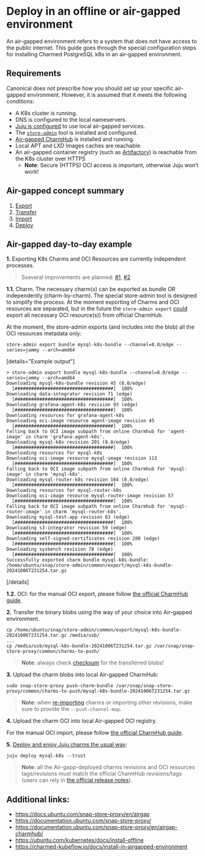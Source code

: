 # Deploy in an offline or air-gapped environment

An air-gapped environment refers to a system that does not have access to the public internet.
This guide goes through the special configuration steps for installing Charmed PostgreSQL k8s in an air-gapped environment.

## Requirements

Canonical does not prescribe how you should set up your specific air-gapped environment. However, it is assumed that it meets the following conditions:

* A K8s cluster is running.
* DNS is configured to the local nameservers.
* [Juju is configured](https://documentation.ubuntu.com/snap-store-proxy/en/airgap-charmhub/#configure-juju) to use local air-gapped services.
* The [`store-admin`](https://snapcraft.io/store-admin) tool is installed and configured.
* [Air-gapped CharmHub](https://documentation.ubuntu.com/snap-store-proxy/en/airgap-charmhub/) is installed and running.
* Local APT and LXD Images caches are reachable.
* An air-gapped container registry (such as [Artifactory](https://jfrog.com/artifactory/)) is reachable from the K8s cluster over HTTPS
  *  **Note**: Secure (HTTPS) OCI access is important, otherwise Juju won’t work!

## Air-gapped concept summary

1. [Export](https://documentation.ubuntu.com/snap-store-proxy/en/airgap-charmhub/#export-packages)
2. [Transfer](https://en.wikipedia.org/wiki/Air_gap_(networking))
3. [Import](https://documentation.ubuntu.com/snap-store-proxy/en/airgap-charmhub/#import-packages)
4. [Deploy](/t/9298) 

## Air-gapped day-to-day example

**1.** Exporting K8s Charms and OCI Resources are currently independent processes.
> Sseveral improvements are planned:  [#1](https://warthogs.atlassian.net/browse/PF-5369), [#2](https://warthogs.atlassian.net/browse/PF-5185)

**1.1.** Charm. The necessary charm(s) can be exported as bundle OR independently (charm-by-charm). The special store-admin tool is designed to simplify the process. At the moment exporting of Charms and OCI resources are separated, but in the future the `store-admin export` [could](https://documentation.ubuntu.com/snap-store-proxy/en/airgap-charmhub/#export-charms) export all necessary OCI resource(s)) from official CharmHub.

At the moment, the store-admin exports (and includes into the blob) all the OCI resources metadata only:
```shell
store-admin export bundle mysql-k8s-bundle --channel=8.0/edge --series=jammy --arch=amd64
```

[details="Example output"]

```shell
> store-admin export bundle mysql-k8s-bundle --channel=8.0/edge --series=jammy --arch=amd64
Downloading mysql-k8s-bundle revision 45 (8.0/edge)
  [####################################]  100%
Downloading data-integrator revision 71 (edge)
  [####################################]  100%          
Downloading grafana-agent-k8s revision 93 (edge)
  [####################################]  100%          
Downloading resources for grafana-agent-k8s
Downloading oci-image resource agent-image revision 45
  [####################################]  100%
Falling back to OCI image subpath from online Charmhub for 'agent-image' in charm 'grafana-agent-k8s'.
Downloading mysql-k8s revision 201 (8.0/edge)
  [####################################]  100%          
Downloading resources for mysql-k8s
Downloading oci-image resource mysql-image revision 113
  [####################################]  100%
Falling back to OCI image subpath from online Charmhub for 'mysql-image' in charm 'mysql-k8s'.
Downloading mysql-router-k8s revision 164 (8.0/edge)
  [####################################]  100%          
Downloading resources for mysql-router-k8s
Downloading oci-image resource mysql-router-image revision 57
  [####################################]  100%
Falling back to OCI image subpath from online Charmhub for 'mysql-router-image' in charm 'mysql-router-k8s'.
Downloading mysql-test-app revision 63 (edge)
  [####################################]  100%          
Downloading s3-integrator revision 59 (edge)
  [####################################]  100%          
Downloading self-signed-certificates revision 200 (edge)
  [####################################]  100%          
Downloading sysbench revision 78 (edge)
  [####################################]  100%          
Successfully exported charm bundle mysql-k8s-bundle: /home/ubuntu/snap/store-admin/common/export/mysql-k8s-bundle-20241006T231254.tar.gz

```

[/details]

**1.2.** OCI: for the manual OCI export, please follow [the official CharmHub guide](https://documentation.ubuntu.com/snap-store-proxy/en/airgap-charmhub/#export-oci-images).

**2.** Transfer the binary blobs using the way of your choice into Air-gapped environment.

```shell
cp /home/ubuntu/snap/store-admin/common/export/mysql-k8s-bundle-20241006T231254.tar.gz /media/usb/
...
cp /media/usb/mysql-k8s-bundle-20241006T231254.tar.gz /var/snap/snap-store-proxy/common/charms-to-push/
```
> **Note**: always check [checksum](https://en.wikipedia.org/wiki/Checksum) for the transferred blobs!

**3.** Upload the charm blobs into local Air-gapped CharmHub:
```shell
sudo snap-store-proxy push-charm-bundle /var/snap/snap-store-proxy/common/charms-to-push/mysql-k8s-bundle-20241006T231254.tar.gz
```
> **Note**: when [re-importing](https://documentation.ubuntu.com/snap-store-proxy/en/airgap-charmhub/#import-packages) charms or importing other revisions, make sure to provide the `--push-channel-map`.

**4.** Upload the charm OCI into local Air-gapped OCI registry.

For the manual OCI import, please follow [the official CharmHub guide](https://documentation.ubuntu.com/snap-store-proxy/en/airgap-charmhub/#import-packages).

**5.** [Deploy and enjoy Juju charms the usual way](/t/9298):
```shell
juju deploy mysql-k8s --trust
```
> **Note**: all the Air-gapp-deployed charms revisions and OCI resources tags/revisions must match the official CharmHub revisions/tags (users can rely in [the official release notes](/t/11878)).

## Additional links:

* https://docs.ubuntu.com/snap-store-proxy/en/airgap
* https://documentation.ubuntu.com/snap-store-proxy/
* https://documentation.ubuntu.com/snap-store-proxy/en/airgap-charmhub/
* https://ubuntu.com/kubernetes/docs/install-offline
* https://charmed-kubeflow.io/docs/install-in-airgapped-environment